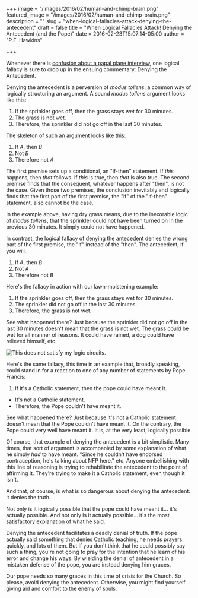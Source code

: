 +++
image = "/images/2016/02/human-and-chimp-brain.png"
featured_image = "/images/2016/02/human-and-chimp-brain.png"
description = ""
slug = "when-logical-fallacies-attack-denying-the-antecedent"
draft = false
title = "When Logical Fallacies Attack! Denying the Antecedent (and the Pope)"
date = 2016-02-23T15:07:14-05:00
author = "P.F. Hawkins"

+++

Whenever there is [confusion about a papal plane interview](http://theoldevangelization.com/yes-the-pope-said-something-scandalous/), one logical fallacy is sure to crop up in the ensuing commentary: Denying the Antecedent.

Denying the antecedent is a perversion of _modus tollens_, a common way of logically structuring an argument. A sound _modus tollens_ argument looks like this:

1. If the sprinkler goes off, then the grass stays wet for 30 minutes.
2. The grass is not wet.
3. Therefore, the sprinkler did not go off in the last 30 minutes.

The skeleton of such an argument looks like this:

1. If _A_, then _B_
2. Not _B_
3. Therefore not _A_

The first premise sets up a conditional, an "if-then" statement. If _this_ happens, then _that_ follows. If _this_ is true, then _that_ is also true. The second premise finds that the consequent, whatever happens after "then", is not the case. Given those two premises, the conclusion inevitably and logically finds that the first part of the first premise, the "if" of the "if-then" statement, also cannot be the case.

In the example above, having dry grass means, due to the inexorable logic of _modus tollens_, that the sprinkler could not have been turned on in the previous 30 minutes. It simply could not have happened.

In contrast, the logical fallacy of denying the antecedent denies the wrong part of the first premise, the "if" instead of the "then". The antecedent, if you will.

1. If _A_, then _B_
2. Not _A_
3. Therefore not _B_

Here's the fallacy in action with our lawn-moistening example:

1. If the sprinkler goes off, then the grass stays wet for 30 minutes.
2. The sprinkler did not go off in the last 30 minutes.
3. Therefore, the grass is not wet.

See what happened there? Just because the sprinkler did not go off in the last 30 minutes doesn't mean that the grass is not wet. The grass could be wet for all manner of reasons. It could have rained, a dog could have relieved himself, etc.

![This does not satisfy my logic circuits.](/images/2016/02/does-not-satisfy-logic-circuits.jpg)

Here's the same fallacy, this time in an example that, broadly speaking, could stand in for a reaction to one of any number of statements by Pope Francis:

1. If it's a Catholic statement, then the pope could have meant it.
- It's not a Catholic statement.
- Therefore, the Pope couldn't have meant it.

See what happened there? Just because it's not a Catholic statement doesn't mean that the Pope couldn't have meant it. On the contrary, the Pope could very well have meant it. It is, at the very least, logically possible.

Of course, that example of denying the antecedent is a bit simplistic. Many times, that sort of argument is accompanied by some explanation of what he simply _had_ to have meant. "Since he couldn't have endorsed contraception, he's talking about NFP here." etc. Anyone embellishing with this line of reasoning is trying to rehabilitate the antecedent to the point of affirming it. They're trying to make it a Catholic statement, even though it isn't.

And that, of course, is what is so dangerous about denying the antecedent: it denies the truth.

Not only is it logically possible that the pope could have meant it… it's actually possible. And not only is it actually possible… it's the most satisfactory explanation of what he said.

Denying the antecedent facilitates a deadly denial of truth. If the pope actually said something that denies Catholic teaching, he needs prayers: quickly, and lots of them. But if you don't think that he could possibly say such a thing, you're not going to pray for the intention that he learn of his error and change his ways. By wielding the denial of antecedent in a mistaken defense of the pope, you are instead denying him graces.

Our pope needs so many graces in this time of crisis for the Church. So please, avoid denying the antecedent. Otherwise, you might find yourself giving aid and comfort to the enemy of souls.
